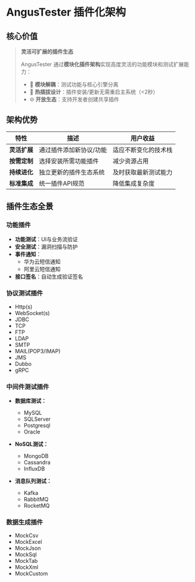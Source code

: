 # AngusTester 插件化架构

## 核心价值

> **灵活可扩展的插件生态**
> 
> AngusTester 通过**模块化插件架构**实现高度灵活的功能模块和测试扩展能力：
> - 🧱 **模块解耦**：测试功能与核心引擎分离
> - 🔄 **热插拔设计**：插件安装/更新无需重启主系统（<2秒）
> - 🌐 **开放生态**：支持开发者创建共享插件

## 架构优势

| 特性 | 描述 | 用户收益 |
|------|------|----------|
| **灵活扩展** | 通过插件添加新协议/功能 | 适应不断变化的技术栈 |
| **按需定制** | 选择安装所需功能插件 | 减少资源占用 |
| **持续进化** | 独立更新的插件生态系统 | 及时获取最新测试能力 |
| **标准集成** | 统一插件API规范 | 降低集成复杂度 |

## 插件生态全景

### 功能插件
- **功能测试**：UI与业务流验证 <el-icon><CircleCheck /></el-icon>
- **安全测试**：漏洞扫描与防护 <el-icon><CircleCheck /></el-icon>
- **事件通知**：
  - 华为云短信通知 <el-icon><CircleCheck /></el-icon>
  - 阿里云短信通知 <el-icon><CircleCheck /></el-icon>
- **接口签名**：自动生成验证签名 <el-icon><CircleCheck /></el-icon>

### 协议测试插件
- Http(s) <el-icon><CircleCheck /></el-icon>
- WebSocket(s) <el-icon><CircleCheck /></el-icon>
- JDBC <el-icon><CircleCheck /></el-icon>
- TCP <el-icon><CircleCheck /></el-icon>
- FTP <el-icon><CircleCheck /></el-icon>
- LDAP <el-icon><CircleCheck /></el-icon>
- SMTP <el-icon><CircleCheck /></el-icon>
- MAIL(POP3/IMAP) <el-icon><CircleCheck /></el-icon>
- JMS <el-icon><CircleCheck /></el-icon>
- Dubbo <el-icon><CircleClose /></el-icon>
- gRPC <el-icon><CircleClose /></el-icon>

### 中间件测试插件
- **数据库测试：**  
  - MySQL  <el-icon><CircleCheck /></el-icon>
  - SQLServer  <el-icon><CircleCheck /></el-icon>
  - Postgresql <el-icon><CircleCheck /></el-icon>
  - Oracle   <el-icon><CircleCheck /></el-icon>

- **NoSQL测试：**  
  - MongoDB <el-icon><CircleCheck /></el-icon>
  - Cassandra <el-icon><CircleClose /></el-icon>
  - InfluxDB <el-icon><CircleClose /></el-icon>

- **消息队列测试：**  
  - Kafka  <el-icon><CircleCheck /></el-icon>
  - RabbitMQ <el-icon><CircleCheck /></el-icon>
  - RocketMQ <el-icon><CircleClose /></el-icon>

### 数据生成插件
- MockCsv <el-icon><CircleCheck /></el-icon>
- MockExcel <el-icon><CircleCheck /></el-icon>
- MockJson <el-icon><CircleCheck /></el-icon>
- MockSql <el-icon><CircleCheck /></el-icon>
- MockTab <el-icon><CircleCheck /></el-icon>
- MockXml <el-icon><CircleCheck /></el-icon>
- MockCustom <el-icon><CircleCheck /></el-icon>
